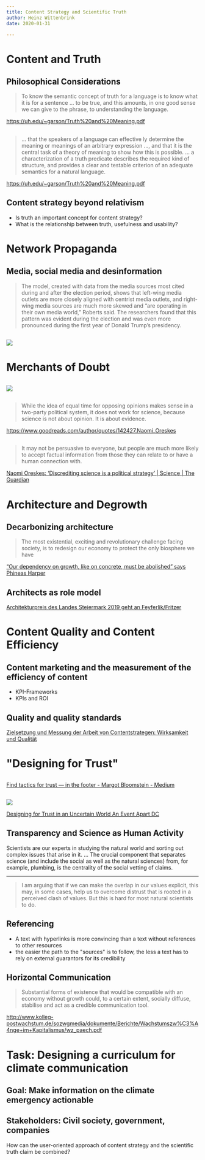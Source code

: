 ```yaml
---
title: Content Strategy and Scientific Truth
author: Heinz Wittenbrink
date: 2020-01-31

---
```


# Content and Truth

## Philosophical Considerations

> To know the semantic concept of truth for a language is to know what it is for a sentence ... to be true, and this amounts, in one good
sense we can give to the phrase, to understanding the language.

https://uh.edu/~garson/Truth%20and%20Meaning.pdf

##

> ... that the speakers of a language can effective
ly determine the meaning or meanings of an arbitrary expression ..., and that it is the central task of a theory of meaning to
show how this is possible. ... a characterization of a
truth predicate describes the required kind of structure, and provides
a clear and testable criterion of an adequate semantics for a natural
language.

https://uh.edu/~garson/Truth%20and%20Meaning.pdf

## Content strategy beyond relativism

- Is truth an important concept for content strategy?
- What is the relationship between truth, usefulness and usability?

# Network Propaganda

## Media, social media and desinformation

> The model, created with data from the media sources most cited during and after the election period, shows that left-wing media outlets are more closely aligned with centrist media outlets, and right-wing media sources are much more skewed and “are operating in their own media world,” Roberts said. The researchers found that this pattern was evident during the election and was even more pronounced during the first year of Donald Trump’s presidency.

##

![](https://news.harvard.edu/wp-content/uploads/2018/10/HLS-Graphic.jpg)

# Merchants of Doubt

##

![](https://bilder.buecher.de/produkte/32/32435/32435247n.jpg)

##

> While the idea of equal time for opposing opinions makes sense in a two-party political system, it does not work for science, because science is not about opinion. It is about evidence.

https://www.goodreads.com/author/quotes/142427.Naomi_Oreskes

##

> It may not be persuasive to everyone, but people are much more likely to accept factual information from those they can relate to or have a human connection with.

[Naomi Oreskes: ‘Discrediting science is a political strategy’ | Science | The Guardian](https://www.theguardian.com/science/2019/nov/03/naomi-oreskes-interview-why-trust-science-climate-donald-trump-vaccine "Naomi Oreskes: ‘Discrediting science is a political strategy’ | Science | The Guardian")



# Architecture and Degrowth


## Decarbonizing architecture


> The most existential, exciting and revolutionary challenge facing society, is to redesign our economy to protect the only biosphere we have

[“Our dependency on growth, like on concrete, must be abolished” says Phineas Harper](https://www.dezeen.com/2019/09/25/oslo-architecture-triennale-architecture-degrowth-phineas-harper/ "“Our dependency on growth, like on concrete, must be abolished” says Phineas Harper")

## Architects as role model

[Architekturpreis des Landes Steiermark 2019 geht an Feyferlik/Fritzer](http://www.kultur.steiermark.at/cms/beitrag/12739799/150747600/ "Architekturpreis des Landes Steiermark 2019 geht an Feyferlik/Fritzer - Kultur - Land Steiermark")

# Content Quality and Content Efficiency

## Content marketing and the measurement of the efficiency of content

- KPI-Frameworks
- KPIs and ROI

## Quality and quality standards

[Zielsetzung und Messung der Arbeit von Contentstrategen: Wirksamkeit und Qualität](https://wittenbrink.net/lostandfound/zielsetzung-und-messung-der-arbeit-von-contentstrategen-wirksamkeit-und-qualitat/ "Zielsetzung und Messung der Arbeit von Contentstrategen: Wirksamkeit und Qualität – Lost and Found")

# "Designing for Trust"

##

[Find tactics for trust — in the footer - Margot Bloomstein - Medium](https://medium.com/@mbloomstein/find-tactics-for-trust-in-the-footer-fdf7a1d9021f "Find tactics for trust — in the footer - Margot Bloomstein - Medium")

##

![](https://image.slidesharecdn.com/designingfortrustinanuncertainworldaeadc-190729153723/95/designing-for-trust-in-an-uncertain-world-an-event-apart-dc-1-638.jpg?cb=1564415000)

[Designing for Trust in an Uncertain World An Event Apart DC](https://de.slideshare.net/mbloomstein/designing-for-trust-in-an-uncertain-world-an-event-apart-dc "Designing for Trust in an Uncertain World An Event Apart DC")

## Transparency and Science as Human Activity

[](https://pup-assets.imgix.net/onix/images/9780691179001.jpg?w=640)

Scientists are our experts in studying the natural world and sorting out complex issues that arise in it. ... The crucial component that separates science (and include the social as well as the natural sciences) from, for example, plumbing, is the centrality of the social vetting of claims.

---

> I am arguing that if we can make the overlap in our values explicit, this may, in some cases, help us to overcome distrust that is rooted in a perceived clash of values. But this is hard for most natural scientists to do.

## Referencing

- A text with hyperlinks is more convincing than a text without references to other resources
- the easier the path to the "sources" is to follow, the less a text has to rely on external guarantors for its credibility

## Horizontal Communication

> Substantial forms of existence that would be compatible with an economy without growth could, to a certain extent, socially diffuse, stabilise and act as a credible communication tool.

http://www.kolleg-postwachstum.de/sozwgmedia/dokumente/Berichte/Wachstumszw%C3%A4nge+im+Kapitalismus/wz_paech.pdf

# Task: Designing a curriculum for climate communication

## Goal: Make information on the climate emergency actionable

## Stakeholders: Civil society, government, companies

How can the user-oriented approach of content strategy and the scientific truth claim be combined?

